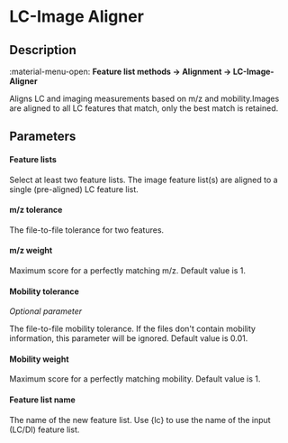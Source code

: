 # **LC-Image Aligner**

## **Description**

:material-menu-open: **Feature list methods → Alignment → LC-Image-Aligner**

Aligns LC and imaging measurements based on m/z and mobility.Images are aligned to all LC features that match, only the best match is retained.

## **Parameters**

#### **Feature lists**

Select at least two feature lists. The image feature list(s) are aligned to a single (pre-aligned) LC feature list.

#### **m/z tolerance**

The file-to-file tolerance for two features.

#### **m/z weight**

Maximum score for a perfectly matching m/z. Default value is 1.

#### **Mobility tolerance**

_Optional parameter_ 

The file-to-file mobility tolerance. If the files don't contain mobility information, this parameter will be ignored. Default value is 0.01.

#### **Mobility weight**

Maximum score for a perfectly matching mobility. Default value is 1.

#### **Feature list name**

The name of the new feature list. Use {lc} to use the name of the input (LC/DI) feature list.